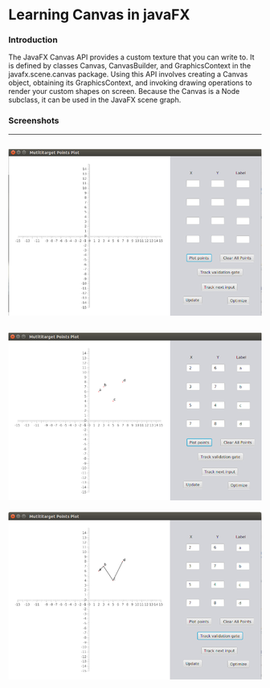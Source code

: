# Learning Canvas in javaFX

### Introduction


The JavaFX Canvas API provides a custom texture that you can write to. 
It is defined by classes Canvas, CanvasBuilder, and GraphicsContext in the javafx.scene.canvas package. 
Using this API involves creating a Canvas object, obtaining its GraphicsContext, and invoking drawing operations to render your custom shapes on screen. 
Because the Canvas is a Node subclass, it can be used in the JavaFX scene graph.

### Screenshots
_________

![ss1](https://github.com/sacOO7/Learning-Canvas-in-JavaFX/blob/master/screenshots/Screenshot%20from%202016-04-07%2019:15:49.png)
-----------
![ss2](https://github.com/sacOO7/Learning-Canvas-in-JavaFX/blob/master/screenshots/Screenshot%20from%202016-04-07%2019:16:47.png)
--------
![ss3](https://github.com/sacOO7/Learning-Canvas-in-JavaFX/blob/master/screenshots/Screenshot%20from%202016-04-07%2019:17:10.png)
